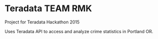 # Teradata TEAM RMK
Project for Teradata Hackathon 2015

Uses Teradata API to access and analyze crime statistics in Portland OR.
